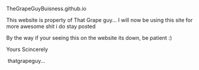  TheGrapeGuyBuisness.github.io

 This website is property of That Grape guy...
 I will now be using this site for more awesome shit i do 
 stay posted
‎ <p></p>
 By the way if your seeing this on the website its down, be patient :)‎ 
‎ ‎<p></p>
 Yours Scincerely <p></p>
&nbsp;thatgrapeguy...
